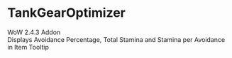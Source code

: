 # TankGearOptimizer
WoW 2.4.3 Addon <br>
Displays Avoidance Percentage, Total Stamina and Stamina per Avoidance in Item Tooltip <br>
